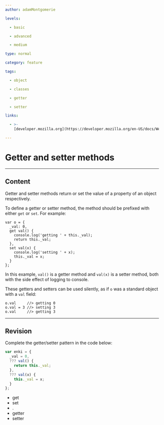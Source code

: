 ```yaml
---
author: adamMontgomerie

levels:

  - basic

  - advanced

  - medium

type: normal

category: feature

tags:

  - object

  - classes

  - getter

  - setter

links:

  - >-
    [developer.mozilla.org](https://developer.mozilla.org/en-US/docs/Web/JavaScript/Guide/Working_with_Objects){website}

---
```

# Getter and setter methods

---
## Content

Getter and setter methods return or set the value of a property of an object respectively.

To define a getter or setter method, the method should be prefixed with either `get` or `set`. For example:

```
var o = {
  _val: 0,
  get val() {
    console.log('getting ' + this._val);
    return this._val;
  },
  set val(x) {
    console.log('setting ' + x);
    this._val = x;
  }
};
```

In this example, `val()` is a getter method and `val(x)` is a setter method, both with the side effect of logging to console.

These getters and setters can be used silently, as if `o` was a standard object with a `val` field:

```
o.val     //> getting 0
o.val = 3 //> setting 3
o.val     //> getting 3
```

---
## Revision

Complete the getter/setter pattern in the code below:
```javascript
var enki = {
  _val = 0,
  ??? val() {
    return this._val;
  },
  ??? val(x) {
    this._val = x;
  }
};
```

* get
* set
* .
* getter
* setter